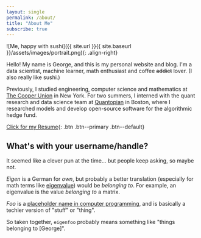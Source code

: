 ```yaml
---
layout: single
permalink: /about/
title: "About Me"
subscribe: true
---
```


![Me, happy with sushi]({{ site.url }}{{ site.baseurl }}/assets/images/portrait.png){: .align-right}

Hello! My name is George, and this is my personal website and blog. I'm a data
scientist, machine learner, math enthusiast and coffee ~~addict~~ lover. (I also
really like sushi.)

Previously, I studied engineering, computer science and mathematics at [The
Cooper Union](http://cooper.edu/welcome) in New York. For two summers, I
interned with the quant research and data science team at
[Quantopian](https://www.quantopian.com/) in Boston, where I researched models
and develop open-source software for the algorithmic hedge fund.

[Click for my Resume](https://github.com/eigenfoo/eigenfoo.xyz/raw/master/assets/documents/resume.pdf){: .btn .btn--primary .btn--default}

## What's with your username/handle?

It seemed like a clever pun at the time... but people keep asking, so maybe not.

_Eigen_ is a German for _own_, but probably a better translation (especially for
math terms like
[eigenvalue](https://en.wikipedia.org/wiki/Eigenvalues_and_eigenvectors)) would
be _belonging to_. For example, an eigenvalue is the value _belonging to_ a
matrix.

_Foo_ is a [placeholder name in computer
programming](https://en.wikipedia.org/wiki/Foobar), and is basically a techier
version of "stuff" or "thing".

So taken together, `eigenfoo` probably means something like "things
belonging to [George]".
